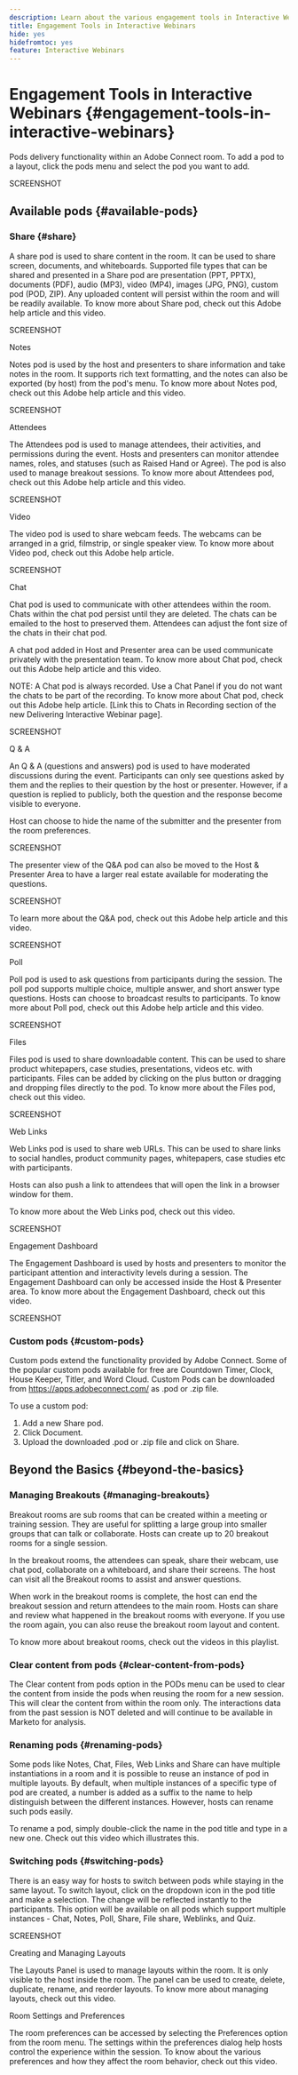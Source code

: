 ```yaml
---
description: Learn about the various engagement tools in Interactive Webinars.
title: Engagement Tools in Interactive Webinars
hide: yes
hidefromtoc: yes
feature: Interactive Webinars
---
```

# Engagement Tools in Interactive Webinars {#engagement-tools-in-interactive-webinars}

Pods delivery functionality within an Adobe Connect room. To add a pod to a layout, click the pods menu and select the pod you want to add.

SCREENSHOT

## Available pods {#available-pods}

### Share {#share}

A share pod is used to share content in the room. It can be used to share screen, documents, and whiteboards. Supported file types that can be shared and presented in a Share pod are presentation (PPT, PPTX), documents (PDF), audio (MP3), video (MP4), images (JPG, PNG), custom pod (POD, ZIP). Any uploaded content will persist within the room and will be readily available. To know more about Share pod, check out this Adobe help article and this video.

SCREENSHOT

Notes

Notes pod is used by the host and presenters to share information and take notes in the room. It supports rich text formatting, and the notes can also be exported (by host) from the pod's menu. To know more about Notes pod, check out this Adobe help article and this video.

SCREENSHOT

Attendees

The Attendees pod is used to manage attendees, their activities, and permissions during the event. Hosts and presenters can monitor attendee names, roles, and statuses (such as Raised Hand or Agree). The pod is also used to manage breakout sessions. To know more about Attendees pod, check out this Adobe help article and this video.

SCREENSHOT

Video

The video pod is used to share webcam feeds. The webcams can be arranged in a grid, filmstrip, or single speaker view. To know more about Video pod, check out this Adobe help article.

SCREENSHOT

Chat

Chat pod is used to communicate with other attendees within the room. Chats within the chat pod persist until they are deleted. The chats can be emailed to the host to preserved them. Attendees can adjust the font size of the chats in their chat pod.

A chat pod added in Host and Presenter area can be used communicate privately with the presentation team. To know more about Chat pod, check out this Adobe help article and this video.

NOTE: A Chat pod is always recorded. Use a Chat Panel if you do not want the chats to be part of the recording. To know more about Chat pod, check out this Adobe help article. [Link this to Chats in Recording section of the new Delivering Interactive Webinar page].

SCREENSHOT

Q & A

An Q & A (questions and answers) pod is used to have moderated discussions during the event. Participants can only see questions asked by them and the replies to their question by the host or presenter. However, if a question is replied to publicly, both the question and the response become visible to everyone.

Host can choose to hide the name of the submitter and the presenter from the room preferences.

SCREENSHOT

The presenter view of the Q&A pod can also be moved to the Host & Presenter Area to have a larger real estate available for moderating the questions.

SCREENSHOT

To learn more about the Q&A pod, check out this Adobe help article and this video.

SCREENSHOT

Poll

Poll pod is used to ask questions from participants during the session. The poll pod supports multiple choice, multiple answer, and short answer type questions. Hosts can choose to broadcast results to participants. To know more about Poll pod, check out this Adobe help article and this video.

SCREENSHOT

Files

Files pod is used to share downloadable content. This can be used to share product whitepapers, case studies, presentations, videos etc. with participants. Files can be added by clicking on the plus button or dragging and dropping files directly to the pod. To know more about the Files pod, check out this video.

SCREENSHOT

Web Links

Web Links pod is used to share web URLs. This can be used to share links to social handles, product community pages, whitepapers, case studies etc with participants.

Hosts can also push a link to attendees that will open the link in a browser window for them.

To know more about the Web Links pod, check out this video.

SCREENSHOT

Engagement Dashboard

The Engagement Dashboard is used by hosts and presenters to monitor the participant attention and interactivity levels during a session. The Engagement Dashboard can only be accessed inside the Host & Presenter area. To know more about the Engagement Dashboard, check out this video.

SCREENSHOT

### Custom pods {#custom-pods}

Custom pods extend the functionality provided by Adobe Connect. Some of the popular custom pods available for free are Countdown Timer, Clock, House Keeper, Titler, and Word Cloud. Custom Pods can be downloaded from https://apps.adobeconnect.com/ as .pod or .zip file.

To use a custom pod:

1. Add a new Share pod.
1. Click Document.
1. Upload the downloaded .pod or .zip file and click on Share.

## Beyond the Basics {#beyond-the-basics}

### Managing Breakouts {#managing-breakouts}

Breakout rooms are sub rooms that can be created within a meeting or training session. They are useful for splitting a large group into smaller groups that can talk or collaborate. Hosts can create up to 20 breakout rooms for a single session.

In the breakout rooms, the attendees can speak, share their webcam, use chat pod, collaborate on a whiteboard, and share their screens. The host can visit all the Breakout rooms to assist and answer questions.

When work in the breakout rooms is complete, the host can end the breakout session and return attendees to the main room. Hosts can share and review what happened in the breakout rooms with everyone. If you use the room again, you can also reuse the breakout room layout and content.

To know more about breakout rooms, check out the videos in this playlist.

### Clear content from pods {#clear-content-from-pods}

The Clear content from pods option in the PODs menu can be used to clear the content from inside the pods when reusing the room for a new session. This will clear the content from within the room only. The interactions data from the past session is NOT deleted and will continue to be available in Marketo for analysis.

### Renaming pods {#renaming-pods}

Some pods like Notes, Chat, Files, Web Links and Share can have multiple instantiations in a room and it is possible to reuse an instance of pod in multiple layouts. By default, when multiple instances of a specific type of pod are created, a number is added as a suffix to the name to help distinguish between the different instances. However, hosts can rename such pods easily.

To rename a pod, simply double-click the name in the pod title and type in a new one. Check out this video which illustrates this.

### Switching pods {#switching-pods}

There is an easy way for hosts to switch between pods while staying in the same layout. To switch layout, click on the dropdown icon in the pod title and make a selection. The change will be reflected instantly to the participants. This option will be available on all pods which support multiple instances - Chat, Notes, Poll, Share, File share, Weblinks, and Quiz.

SCREENSHOT

Creating and Managing Layouts

The Layouts Panel is used to manage layouts within the room. It is only visible to the host inside the room. The panel can be used to create, delete, duplicate, rename, and reorder layouts. To know more about managing layouts, check out this video.

Room Settings and Preferences

The room preferences can be accessed by selecting the Preferences option from the room menu. The settings within the preferences dialog help hosts control the experience within the session. To know about the various preferences and how they affect the room behavior, check out this video.

